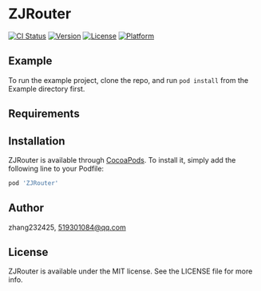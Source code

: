 # ZJRouter

[![CI Status](https://img.shields.io/travis/zhang232425/ZJRouter.svg?style=flat)](https://travis-ci.org/zhang232425/ZJRouter)
[![Version](https://img.shields.io/cocoapods/v/ZJRouter.svg?style=flat)](https://cocoapods.org/pods/ZJRouter)
[![License](https://img.shields.io/cocoapods/l/ZJRouter.svg?style=flat)](https://cocoapods.org/pods/ZJRouter)
[![Platform](https://img.shields.io/cocoapods/p/ZJRouter.svg?style=flat)](https://cocoapods.org/pods/ZJRouter)

## Example

To run the example project, clone the repo, and run `pod install` from the Example directory first.

## Requirements

## Installation

ZJRouter is available through [CocoaPods](https://cocoapods.org). To install
it, simply add the following line to your Podfile:

```ruby
pod 'ZJRouter'
```

## Author

zhang232425, 519301084@qq.com

## License

ZJRouter is available under the MIT license. See the LICENSE file for more info.
